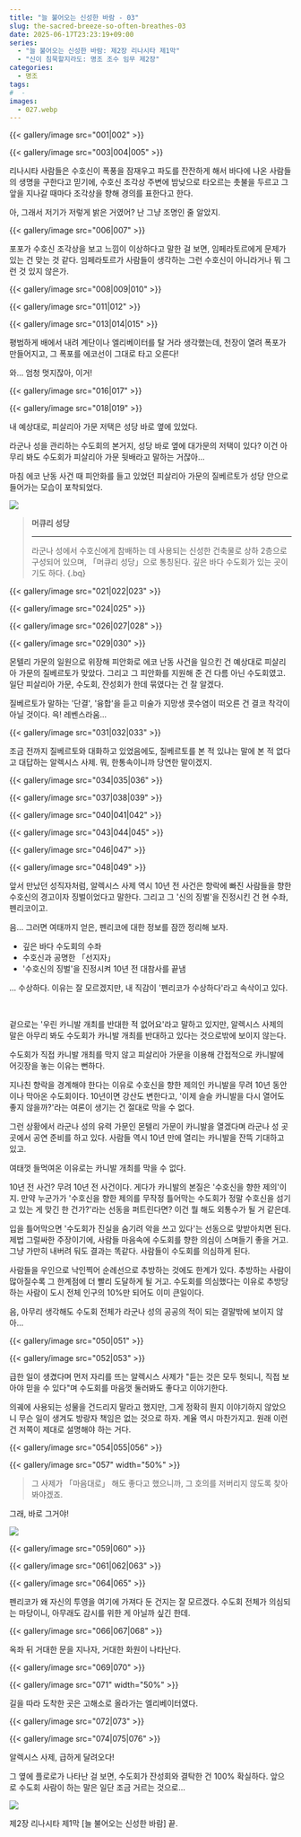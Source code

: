 ```yaml
---
title: "늘 불어오는 신성한 바람 - 03"
slug: the-sacred-breeze-so-often-breathes-03
date: 2025-06-17T23:23:19+09:00
series:
  - "늘 불어오는 신성한 바람: 제2장 리나시타 제1막"
  - "신이 침묵할지라도: 명조 조수 임무 제2장"
categories:
  - 명조
tags:
#  - 
images:
  - 027.webp
---
```


{{< gallery/image src="001|002" >}}

{{< gallery/image src="003|004|005" >}}

리나시타 사람들은 수호신이 폭풍을 잠재우고 파도를 잔잔하게 해서 바다에 나온 사람들의 생명을 구한다고 믿기에, 수호신 조각상 주변에 밤낮으로 타오르는 촛불을 두르고 그 앞을 지나갈 때마다 조각상을 향해 경의를 표한다고 한다.

아, 그래서 저기가 저렇게 밝은 거였어? 난 그냥 조명인 줄 알았지.

{{< gallery/image src="006|007" >}}

포포가 수호신 조각상을 보고 느낌이 이상하다고 말한 걸 보면, 임페라토르에게 문제가 있는 건 맞는 것 같다.
임페라토르가 사람들이 생각하는 그런 수호신이 아니라거나 뭐 그런 것 있지 않은가.

{{< gallery/image src="008|009|010" >}}

{{< gallery/image src="011|012" >}}

{{< gallery/image src="013|014|015" >}}

평범하게 배에서 내려 계단이나 엘리베이터를 탈 거라 생각했는데, 천장이 열려 폭포가 만들어지고, 그 폭포를 에코선이 그대로 타고 오른다!

와... 엄청 멋지잖아, 이거!

{{< gallery/image src="016|017" >}}

{{< gallery/image src="018|019" >}}

내 예상대로, 피살리아 가문 저택은 성당 바로 옆에 있었다.

라군나 성을 관리하는 수도회의 본거지, 성당 바로 옆에 대가문의 저택이 있다? 이건 아무리 봐도 수도회가 피살리아 가문 뒷배라고 말하는 거잖아...

마침 에코 난동 사건 때 피안화를 들고 있었던 피살리아 가문의 질베르토가 성당 안으로 들어가는 모습이 포착되었다.

![](020.webp)

> **머큐리 성당**
> ***
> 라군나 성에서 수호신에게 참배하는 데 사용되는 신성한 건축물로 상하 2층으로 구성되어 있으며, 「머큐리 성당」으로 통칭된다. 깊은 바다 수도회가 있는 곳이기도 하다.
{.bq}

{{< gallery/image src="021|022|023" >}}

{{< gallery/image src="024|025" >}}

{{< gallery/image src="026|027|028" >}}

{{< gallery/image src="029|030" >}}

몬텔리 가문의 일원으로 위장해 피안화로 에코 난동 사건을 일으킨 건 예상대로 피살리아 가문의 질베르토가 맞았다. 그리고 그 피안화를 지원해 준 건 다름 아닌 수도회였고.
일단 피살리아 가문, 수도회, 잔성회가 한데 묶였다는 건 잘 알겠다.

질베르토가 말하는 '단결', '융합'을 듣고 미술가 지망생 콧수염이 떠오른 건 결코 착각이 아닐 것이다. 윽! 레벤스라움...

{{< gallery/image src="031|032|033" >}}

조금 전까지 질베르토와 대화하고 있었음에도, 질베르토를 본 적 있냐는 말에 본 적 없다고 대답하는 알렉시스 사제.
뭐, 한통속이니까 당연한 말이겠지.

{{< gallery/image src="034|035|036" >}}

{{< gallery/image src="037|038|039" >}}

{{< gallery/image src="040|041|042" >}}

{{< gallery/image src="043|044|045" >}}

{{< gallery/image src="046|047" >}}

{{< gallery/image src="048|049" >}}

앞서 만났던 성직자처럼, 알렉시스 사제 역시 10년 전 사건은 향락에 빠진 사람들을 향한 수호신의 경고이자 징벌이었다고 말한다. 그리고 그 '신의 징벌'을 진정시킨 건 현 수좌, 펜리코이고.

음... 그러면 여태까지 얻은, 펜리코에 대한 정보를 잠깐 정리해 보자.

* 깊은 바다 수도회의 수좌
* 수호신과 공명한 「선지자」
* '수호신의 징벌'을 진정시켜 10년 전 대참사를 끝냄

... 수상하다. 이유는 잘 모르겠지만, 내 직감이 '펜리코가 수상하다'라고 속삭이고 있다.

&nbsp;

겉으로는 '우린 카니발 개최를 반대한 적 없어요'라고 말하고 있지만, 알렉시스 사제의 말은 아무리 봐도 수도회가 카니발 개최를 반대하고 있다는 것으로밖에 보이지 않는다.

수도회가 직접 카니발 개최를 막지 않고 피살리아 가문을 이용해 간접적으로 카니발에 어깃장을 놓는 이유는 뻔하다.

지나친 향락을 경계해야 한다는 이유로 수호신을 향한 제의인 카니발을 무려 10년 동안이나 막아온 수도회이다. 10년이면 강산도 변한다고, '이제 슬슬 카니발을 다시 열어도 좋지 않을까?'라는 여론이 생기는 건 절대로 막을 수 없다.

그런 상황에서 라군나 성의 유력 가문인 몬텔리 가문이 카니발을 열겠다며 라군나 성 곳곳에서 공연 준비를 하고 있다. 사람들 역시 10년 만에 열리는 카니발을 잔뜩 기대하고 있고.

여태껏 들먹여온 이유로는 카니발 개최를 막을 수 없다.

10년 전 사건? 무려 10년 전 사건이다. 게다가 카니발의 본질은 '수호신을 향한 제의'이지.
만약 누군가가 '수호신을 향한 제의를 무작정 틀어막는 수도회가 정말 수호신을 섬기고 있는 게 맞긴 한 건가?'라는 선동을 퍼트린다면? 이건 뭘 해도 외통수가 될 거 같은데.

입을 틀어막으면 '수도회가 진실을 숨기려 악을 쓰고 있다'는 선동으로 맞받아치면 된다. 제법 그럴싸한 주장이기에, 사람들 마음속에 수도회를 향한 의심이 스며들기 좋을 거고.
그냥 가만히 내버려 둬도 결과는 똑같다. 사람들이 수도회를 의심하게 된다.

사람들을 우인으로 낙인찍어 순례선으로 추방하는 것에도 한계가 있다. 추방하는 사람이 많아질수록 그 한계점에 더 빨리 도달하게 될 거고.
수도회를 의심했다는 이유로 추방당하는 사람이 도시 전체 인구의 10%만 되어도 이미 큰일이다.

음, 아무리 생각해도 수도회 전체가 라군나 성의 공공의 적이 되는 결말밖에 보이지 않아...

{{< gallery/image src="050|051" >}}

{{< gallery/image src="052|053" >}}

급한 일이 생겼다며 먼저 자리를 뜨는 알렉시스 사제가 "듣는 것은 모두 헛되니, 직접 보아야 믿을 수 있다"며 수도회를 마음껏 둘러봐도 좋다고 이야기한다.

의궤에 사용되는 성물을 건드리지 말라고 했지만, 그게 정확히 뭔지 이야기하지 않았으니 무슨 일이 생겨도 방랑자 책임은 없는 것으로 하자. 계율 역시 마찬가지고.
원래 이런 건 저쪽이 제대로 설명해야 하는 거다.

{{< gallery/image src="054|055|056" >}}

{{< gallery/image src="057" width="50%" >}}

> 그 사제가 「마음대로」 해도 좋다고 했으니까, 그 호의를 저버리지 않도록 찾아봐야겠죠.

그래, 바로 그거야!

![](058.webp)

{{< gallery/image src="059|060" >}}

{{< gallery/image src="061|062|063" >}}

{{< gallery/image src="064|065" >}}

펜리코가 왜 자신의 투영을 여기에 가져다 둔 건지는 잘 모르겠다.
수도회 전체가 의심되는 마당이니, 아무래도 감시를 위한 게 아닐까 싶긴 한데.

{{< gallery/image src="066|067|068" >}}

옥좌 뒤 거대한 문을 지나자, 거대한 화원이 나타난다.

{{< gallery/image src="069|070" >}}

{{< gallery/image src="071" width="50%" >}}

길을 따라 도착한 곳은 고해소로 올라가는 엘리베이터였다.

{{< gallery/image src="072|073" >}}

{{< gallery/image src="074|075|076" >}}

알렉시스 사제, 급하게 달려오다!

그 옆에 플로로가 나타난 걸 보면, 수도회가 잔성회와 결탁한 건 100% 확실하다.
앞으로 수도회 사람이 하는 말은 일단 조금 거르는 것으로...

![](077.webp)

제2장 리나시타 제1막 \[늘 불어오는 신성한 바람\] 끝.
